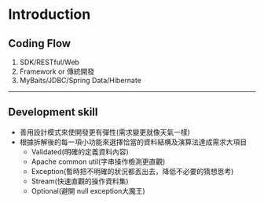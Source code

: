 # Introduction  
## Coding Flow  
1. SDK/RESTful/Web
2. Framework or 傳統開發
3. MyBaits/JDBC/Spring Data/Hibernate

---
## Development skill  
* 善用設計模式來使開發更有彈性(需求變更就像天氣一樣)
* 根據拆解後的每一項小功能來選擇恰當的資料結構及演算法達成需求大項目
    * Validated(明確的定義資料內容)
    * Apache common util(字串操作檢測更直觀)
    * Exception(暫時把不明確的狀況都丟出去，降低不必要的猜想思考)
    * Stream(快速直觀的操作資料集)
    * Optional(避開 null exception大魔王)


